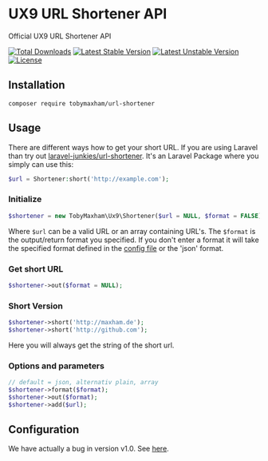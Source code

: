# UX9 URL Shortener API
Official UX9 URL Shortener API

[![Total Downloads](https://poser.pugx.org/TobyMaxham/url-shortener/downloads.svg)](https://packagist.org/packages/TobyMaxham/url-shortener)
[![Latest Stable Version](https://poser.pugx.org/TobyMaxham/url-shortener/v/stable.svg)](https://packagist.org/packages/TobyMaxham/url-shortener)
[![Latest Unstable Version](https://poser.pugx.org/TobyMaxham/url-shortener/v/unstable.svg)](https://packagist.org/packages/TobyMaxham/url-shortener)
[![License](https://poser.pugx.org/TobyMaxham/url-shortener/license.svg)](https://packagist.org/packages/TobyMaxham/url-shortener)


## Installation 
```
composer require tobymaxham/url-shortener
```


## Usage

There are different ways how to get your short URL. If you are using Laravel than try out [laravel-junkies/url-shortener](https://github.com/laravel-junkies/url-shortener).
It's an Laravel Package where you simply can use this:
```php
$url = Shortener:short('http://example.com');
```

### Initialize
```php
$shortener = new TobyMaxham\Ux9\Shortener($url = NULL, $format = FALSE);
```
Where `$url` can be a valid URL or an array containing URL's. The `$format` is the output/return format you specified. If you don't enter a format it will take the specified format defined in the [config file](#configuration) or the 'json' format.


### Get short URL
```php
$shortener->out($format = NULL);
```


### Short Version
```php
$shortener->short('http://maxham.de');
$shortener->short('http://github.com');
```
Here you will always get the string of the short url.


### Options and parameters
```php
// default = json, alternativ plain, array
$shortener->format($format);
$shortener->out($format);
$shortener->add($url);
```

## Configuration

We have actually a bug in version v1.0. See [here](https://github.com/TobyMaxham/ux9-api/issues/4).
